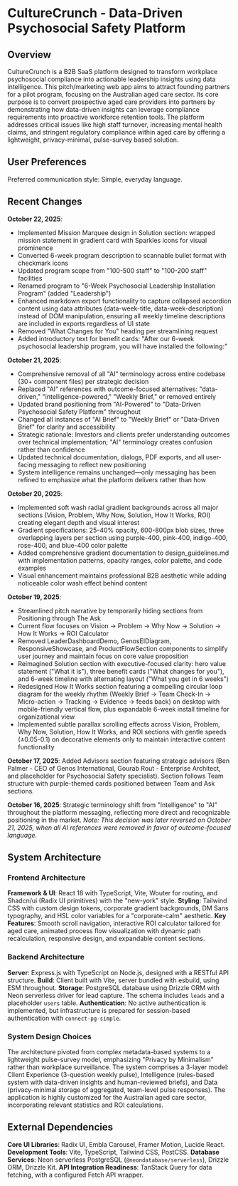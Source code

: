 # CultureCrunch - Data-Driven Psychosocial Safety Platform

## Overview

CultureCrunch is a B2B SaaS platform designed to transform workplace psychosocial compliance into actionable leadership insights using data intelligence. This pitch/marketing web app aims to attract founding partners for a pilot program, focusing on the Australian aged care sector. Its core purpose is to convert prospective aged care providers into partners by demonstrating how data-driven insights can leverage compliance requirements into proactive workforce retention tools. The platform addresses critical issues like high staff turnover, increasing mental health claims, and stringent regulatory compliance within aged care by offering a lightweight, privacy-minimal, pulse-survey based solution.

## User Preferences

Preferred communication style: Simple, everyday language.

## Recent Changes

**October 22, 2025**:
- Implemented Mission Marquee design in Solution section: wrapped mission statement in gradient card with Sparkles icons for visual prominence
- Converted 6-week program description to scannable bullet format with checkmark icons
- Updated program scope from "100-500 staff" to "100-200 staff" facilities  
- Renamed program to "6-Week Psychosocial Leadership Installation Program" (added "Leadership")
- Enhanced markdown export functionality to capture collapsed accordion content using data attributes (data-week-title, data-week-description) instead of DOM manipulation, ensuring all weekly timeline descriptions are included in exports regardless of UI state
- Removed "What Changes for You" heading per streamlining request
- Added introductory text for benefit cards: "After our 6-week psychosocial leadership program, you will have installed the following:"

**October 21, 2025**:
- Comprehensive removal of all "AI" terminology across entire codebase (30+ component files) per strategic decision
- Replaced "AI" references with outcome-focused alternatives: "data-driven," "intelligence-powered," "Weekly Brief," or removed entirely
- Updated brand positioning from "AI-Powered" to "Data-Driven Psychosocial Safety Platform" throughout
- Changed all instances of "AI Brief" to "Weekly Brief" or "Data-Driven Brief" for clarity and accessibility
- Strategic rationale: Investors and clients prefer understanding outcomes over technical implementation; "AI" terminology creates confusion rather than confidence
- Updated technical documentation, dialogs, PDF exports, and all user-facing messaging to reflect new positioning
- System intelligence remains unchanged—only messaging has been refined to emphasize what the platform delivers rather than how

**October 20, 2025**:
- Implemented soft wash radial gradient backgrounds across all major sections (Vision, Problem, Why Now, Solution, How It Works, ROI) creating elegant depth and visual interest
- Gradient specifications: 25-40% opacity, 600-800px blob sizes, three overlapping layers per section using purple-400, pink-400, indigo-400, rose-400, and blue-400 color palette
- Added comprehensive gradient documentation to design_guidelines.md with implementation patterns, opacity ranges, color palette, and code examples
- Visual enhancement maintains professional B2B aesthetic while adding noticeable color wash effect behind content

**October 19, 2025**: 
- Streamlined pitch narrative by temporarily hiding sections from Positioning through The Ask
- Current flow focuses on Vision → Problem → Why Now → Solution → How It Works → ROI Calculator
- Removed LeaderDashboardDemo, GenosEIDiagram, ResponsiveShowcase, and ProductFlowSection components to simplify user journey and maintain focus on core value proposition
- Reimagined Solution section with executive-focused clarity: hero value statement ("What it is"), three benefit cards ("What changes for you"), and 6-week timeline with alternating layout ("What you get in 6 weeks")
- Redesigned How It Works section featuring a compelling circular loop diagram for the weekly rhythm (Weekly Brief → Team Check-In → Micro-action → Tracking → Evidence → feeds back) on desktop with mobile-friendly vertical flow, plus expandable 6-week install timeline for organizational view
- Implemented subtle parallax scrolling effects across Vision, Problem, Why Now, Solution, How It Works, and ROI sections with gentle speeds (±0.05-0.1) on decorative elements only to maintain interactive content functionality

**October 17, 2025**: Added Advisors section featuring strategic advisors (Ben Palmer - CEO of Genos International, Gourab Rout - Enterprise Architect, and placeholder for Psychosocial Safety specialist). Section follows Team structure with purple-themed cards positioned between Team and Ask sections.

**October 16, 2025**: Strategic terminology shift from "Intelligence" to "AI" throughout the platform messaging, reflecting more direct and recognizable positioning in the market. *Note: This decision was later reversed on October 21, 2025, when all AI references were removed in favor of outcome-focused language.*

## System Architecture

### Frontend Architecture

**Framework & UI**: React 18 with TypeScript, Vite, Wouter for routing, and Shadcn/ui (Radix UI primitives) with the "new-york" style.
**Styling**: Tailwind CSS with custom design tokens, corporate gradient backgrounds, DM Sans typography, and HSL color variables for a "corporate-calm" aesthetic.
**Key Features**: Smooth scroll navigation, interactive ROI calculator tailored for aged care, animated process flow visualization with dynamic path recalculation, responsive design, and expandable content sections.

### Backend Architecture

**Server**: Express.js with TypeScript on Node.js, designed with a RESTful API structure.
**Build**: Client built with Vite, server bundled with esbuild, using ESM throughout.
**Storage**: PostgreSQL database using Drizzle ORM with Neon serverless driver for lead capture. The schema includes `leads` and a placeholder `users` table.
**Authentication**: No active authentication is implemented, but infrastructure is prepared for session-based authentication with `connect-pg-simple`.

### System Design Choices

The architecture pivoted from complex metadata-based systems to a lightweight pulse-survey model, emphasizing "Privacy by Minimalism" rather than workplace surveillance. The system comprises a 3-layer model: Client Experience (3-question weekly pulse), Intelligence (rules-based system with data-driven insights and human-reviewed briefs), and Data (privacy-minimal storage of aggregated, team-level pulse responses). The application is highly customized for the Australian aged care sector, incorporating relevant statistics and ROI calculations.

## External Dependencies

**Core UI Libraries**: Radix UI, Embla Carousel, Framer Motion, Lucide React.
**Development Tools**: Vite, TypeScript, Tailwind CSS, PostCSS.
**Database Services**: Neon serverless PostgreSQL (`@neondatabase/serverless`), Drizzle ORM, Drizzle Kit.
**API Integration Readiness**: TanStack Query for data fetching, with a configured Fetch API wrapper.